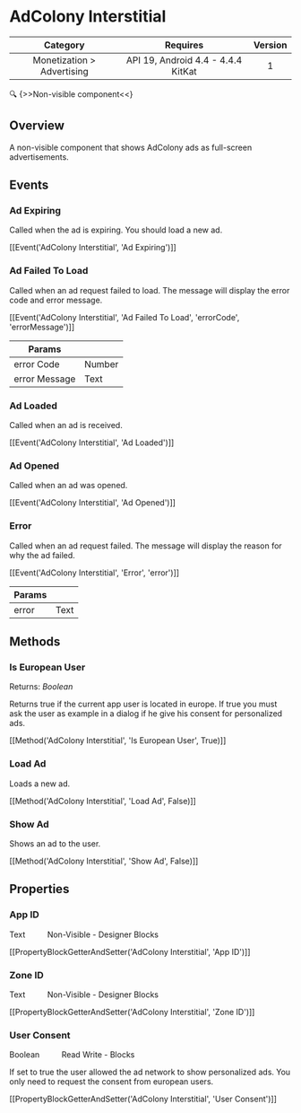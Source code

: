 # AdColony Interstitial

| Category | Requires | Version |
|:--------:|:-------:|:--------:|
|Monetization > Advertising|API 19, Android 4.4 - 4.4.4 KitKat|1|

:mag: {>>Non-visible component<<}

## Overview

A non-visible component that shows AdColony ads as full-screen advertisements.

## Events

### Ad Expiring

Called when the ad is expiring. You should load a new ad.

[[Event('AdColony Interstitial', 'Ad Expiring')]]

### Ad Failed To Load

Called when an ad request failed to load. The message will display the error code and error message.

[[Event('AdColony Interstitial', 'Ad Failed To Load', 'errorCode', 'errorMessage')]]

| Params | []() |
|--------|------|
|error Code|<span class="chip chip-number">Number</span>|
|error Message|<span class="chip chip-text">Text</span>|


### Ad Loaded

Called when an ad is received.

[[Event('AdColony Interstitial', 'Ad Loaded')]]

### Ad Opened

Called when an ad was opened.

[[Event('AdColony Interstitial', 'Ad Opened')]]

### Error

Called when an ad request failed. The message will display the reason for why the ad failed.

[[Event('AdColony Interstitial', 'Error', 'error')]]

| Params | []() |
|--------|------|
|error|<span class="chip chip-text">Text</span>|


## Methods

### Is European User

<span class="chip chip-boolean">Returns: <i>Boolean</i></span> 

Returns true if the current app user is located in europe. If true you must ask the user as example in a dialog if he give his consent for personalized ads.

[[Method('AdColony Interstitial', 'Is European User', True)]]

### Load Ad

Loads a new ad.

[[Method('AdColony Interstitial', 'Load Ad', False)]]

### Show Ad

Shows an ad to the user.

[[Method('AdColony Interstitial', 'Show Ad', False)]]

## Properties

### App ID

<span class="chip chip-text">Text</span>&nbsp;&nbsp;&nbsp;&nbsp;&nbsp;&nbsp;&nbsp;&nbsp;&nbsp;&nbsp;<span class="chip chip-rw">Non-Visible</span> - <span class="chip chip-bd">Designer</span> <span class="chip chip-bd">Blocks</span> 

[[PropertyBlockGetterAndSetter('AdColony Interstitial', 'App ID')]]

### Zone ID

<span class="chip chip-text">Text</span>&nbsp;&nbsp;&nbsp;&nbsp;&nbsp;&nbsp;&nbsp;&nbsp;&nbsp;&nbsp;<span class="chip chip-rw">Non-Visible</span> - <span class="chip chip-bd">Designer</span> <span class="chip chip-bd">Blocks</span> 

[[PropertyBlockGetterAndSetter('AdColony Interstitial', 'Zone ID')]]

### User Consent

<span class="chip chip-boolean">Boolean</span>&nbsp;&nbsp;&nbsp;&nbsp;&nbsp;&nbsp;&nbsp;&nbsp;&nbsp;&nbsp;<span class="chip chip-rw">Read</span> <span class="chip chip-rw">Write</span> - <span class="chip chip-bd">Blocks</span> 

If set to true the user allowed the ad network to show personalized ads. You only need to request the consent from european users.

[[PropertyBlockGetterAndSetter('AdColony Interstitial', 'User Consent')]]
